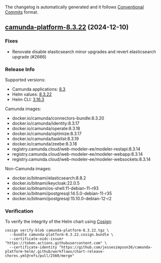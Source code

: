 The changelog is automatically generated and it follows [Conventional Commits](https://www.conventionalcommits.org/en/v1.0.0/) format.

## [camunda-platform-8.3.22](https://github.com/jessesimpson36/camunda-platform-helm/releases/tag/camunda-platform-8.3.22) (2024-12-10)

### Fixes

- Renovate disable elasticsearch minor upgrades and revert elasticsearch upgrade (#2666)

<!-- generated by git-cliff -->
### Release Info

Supported versions:

- Camunda applications: [8.3](https://github.com/camunda/camunda-platform/releases?q=tag%3A8.3&expanded=true)
- Helm values: [8.3.22](https://artifacthub.io/packages/helm/camunda/camunda-platform/8.3.22#parameters)
- Helm CLI: [3.16.3](https://github.com/helm/helm/releases/tag/v3.16.3)

Camunda images:

- docker.io/camunda/connectors-bundle:8.3.20
- docker.io/camunda/identity:8.3.17
- docker.io/camunda/operate:8.3.18
- docker.io/camunda/optimize:8.3.17
- docker.io/camunda/tasklist:8.3.19
- docker.io/camunda/zeebe:8.3.18
- registry.camunda.cloud/web-modeler-ee/modeler-restapi:8.3.14
- registry.camunda.cloud/web-modeler-ee/modeler-webapp:8.3.14
- registry.camunda.cloud/web-modeler-ee/modeler-websockets:8.3.14

Non-Camunda images:

- docker.io/bitnami/elasticsearch:8.8.2
- docker.io/bitnami/keycloak:22.0.5
- docker.io/bitnami/os-shell:11-debian-11-r93
- docker.io/bitnami/postgresql:14.5.0-debian-11-r35
- docker.io/bitnami/postgresql:15.10.0-debian-12-r2

### Verification

To verify the integrity of the Helm chart using [Cosign](https://docs.sigstore.dev/signing/quickstart/):

```shell
cosign verify-blob camunda-platform-8.3.22.tgz \
  --bundle camunda-platform-8.3.22.cosign.bundle \
  --certificate-oidc-issuer "https://token.actions.githubusercontent.com" \
  --certificate-identity "https://github.com/jessesimpson36/camunda-platform-helm/.github/workflows/chart-release-chores.yml@refs/pull/2560/merge"
```
